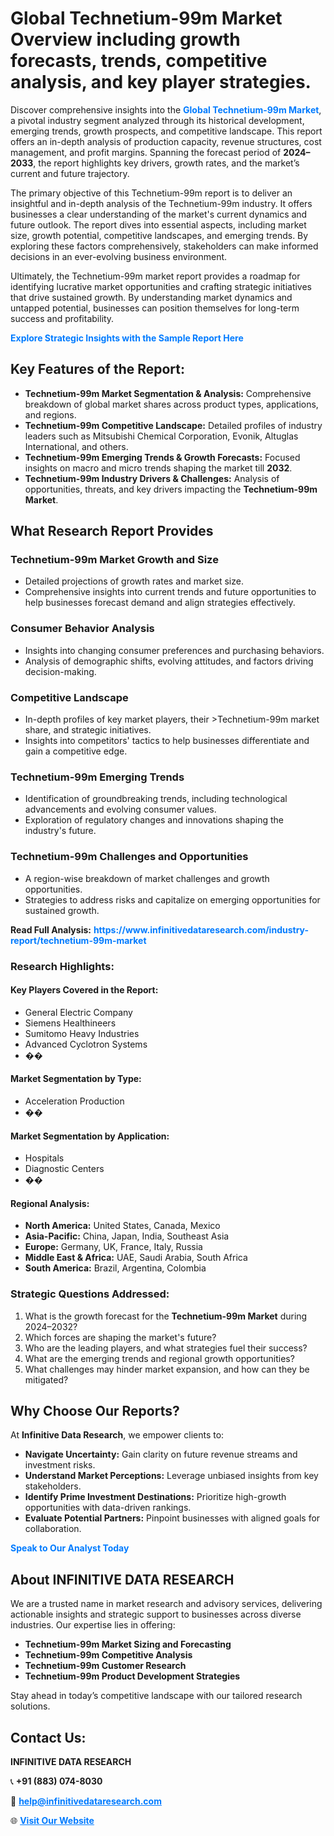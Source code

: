 <h1>Global Technetium-99m Market Overview including growth forecasts, trends, competitive analysis, and key player strategies.</h1>
<p>
Discover comprehensive insights into the 
<a href="https://www.infinitivedataresearch.com/industry-report/technetium-99m-market" rel="dofollow" style="color: #007BFF; text-decoration: none;"><strong>Global Technetium-99m Market</strong></a>, a pivotal industry segment analyzed through its historical development, emerging trends, growth prospects, and competitive landscape. This report offers an in-depth analysis of production capacity, revenue structures, cost management, and profit margins. Spanning the forecast period of <strong>2024–2033</strong>, the report highlights key drivers, growth rates, and the market’s current and future trajectory.
</p>
<p>
The primary objective of this Technetium-99m report is to deliver an insightful and in-depth analysis of the Technetium-99m industry. It offers businesses a clear understanding of the market's current dynamics and future outlook. The report dives into essential aspects, including market size, growth potential, competitive landscapes, and emerging trends. By exploring these factors comprehensively, stakeholders can make informed decisions in an ever-evolving business environment.
</p>
<p>
Ultimately, the Technetium-99m market report provides a roadmap for identifying lucrative market opportunities and crafting strategic initiatives that drive sustained growth. By understanding market dynamics and untapped potential, businesses can position themselves for long-term success and profitability.
</p>
<p>
<a href="https://www.infinitivedataresearch.com/request-sample/reportId=109781" style="color: #007BFF; text-decoration: none;"><strong>Explore Strategic Insights with the Sample Report Here</strong></a>
</p>

<h2>Key Features of the Report:</h2>
<ul>
<li><strong>Technetium-99m Market Segmentation & Analysis:</strong> Comprehensive breakdown of global market shares across product types, applications, and regions.</li>
<li><strong>Technetium-99m Competitive Landscape:</strong> Detailed profiles of industry leaders such as Mitsubishi Chemical Corporation, Evonik, Altuglas International, and others.</li>
<li><strong>Technetium-99m Emerging Trends & Growth Forecasts:</strong> Focused insights on macro and micro trends shaping the market till <strong>2032</strong>.</li>
<li><strong>Technetium-99m Industry Drivers & Challenges:</strong> Analysis of opportunities, threats, and key drivers impacting the <strong>Technetium-99m Market</strong>.</li>
</ul>

<h2>What Research Report Provides</h2>
<h3>Technetium-99m Market Growth and Size</h3>
<ul>
<li>Detailed projections of growth rates and market size.</li>
<li>Comprehensive insights into current trends and future opportunities to help businesses forecast demand and align strategies effectively.</li>
</ul>

<h3>Consumer Behavior Analysis</h3>
<ul>
<li>Insights into changing consumer preferences and purchasing behaviors.</li>
<li>Analysis of demographic shifts, evolving attitudes, and factors driving decision-making.</li>
</ul>

<h3>Competitive Landscape</h3>
<ul>
<li>In-depth profiles of key market players, their >Technetium-99m market share, and strategic initiatives.</li>
<li>Insights into competitors' tactics to help businesses differentiate and gain a competitive edge.</li>
</ul>

<h3>Technetium-99m Emerging Trends</h3>
<ul>
<li>Identification of groundbreaking trends, including technological advancements and evolving consumer values.</li>
<li>Exploration of regulatory changes and innovations shaping the industry's future.</li>
</ul>

<h3>Technetium-99m Challenges and Opportunities</h3>
<ul>
<li>A region-wise breakdown of market challenges and growth opportunities.</li>
<li>Strategies to address risks and capitalize on emerging opportunities for sustained growth.</li>
</ul>
<p><strong>Read Full Analysis:</strong> <a href="https://www.infinitivedataresearch.com/industry-report/technetium-99m-market" rel="dofollow" style="color: #007BFF; text-decoration: none;"><strong>https://www.infinitivedataresearch.com/industry-report/technetium-99m-market</strong></a></p>
<h3>Research Highlights:</h3>
<h4>Key Players Covered in the Report:</h4>
<ul><li>General Electric Company</li><li>Siemens Healthineers</li><li>Sumitomo Heavy Industries</li><li>Advanced Cyclotron Systems</li><li>��</li></ul>
<h4>Market Segmentation by Type:</h4>
<ul><li>Acceleration Production</li><li>��</li></ul>
<h4>Market Segmentation by Application:</h4>
<ul><li>Hospitals</li><li>Diagnostic Centers</li><li>��</li></ul>

<h4>Regional Analysis:</h4>
<ul>
<li><strong>North America:</strong> United States, Canada, Mexico</li>
<li><strong>Asia-Pacific:</strong> China, Japan, India, Southeast Asia</li>
<li><strong>Europe:</strong> Germany, UK, France, Italy, Russia</li>
<li><strong>Middle East & Africa:</strong> UAE, Saudi Arabia, South Africa</li>
<li><strong>South America:</strong> Brazil, Argentina, Colombia</li>
</ul>

<h3>Strategic Questions Addressed:</h3>
<ol>
<li>What is the growth forecast for the <strong>Technetium-99m Market</strong> during 2024–2032?</li>
<li>Which forces are shaping the market's future?</li>
<li>Who are the leading players, and what strategies fuel their success?</li>
<li>What are the emerging trends and regional growth opportunities?</li>
<li>What challenges may hinder market expansion, and how can they be mitigated?</li>
</ol>

<h2>Why Choose Our Reports?</h2>
<p>At <strong>Infinitive Data Research</strong>, we empower clients to:</p>
<ul>
<li><strong>Navigate Uncertainty:</strong> Gain clarity on future revenue streams and investment risks.</li>
<li><strong>Understand Market Perceptions:</strong> Leverage unbiased insights from key stakeholders.</li>
<li><strong>Identify Prime Investment Destinations:</strong> Prioritize high-growth opportunities with data-driven rankings.</li>
<li><strong>Evaluate Potential Partners:</strong> Pinpoint businesses with aligned goals for collaboration.</li>
</ul>
<p><a href="https://www.infinitivedataresearch.com/industry-report/technetium-99m-market" rel="dofollow" style="color: #007BFF; text-decoration: none;"><strong>Speak to Our Analyst Today</strong></a></p>

<h2>About INFINITIVE DATA RESEARCH</h2>
<p>We are a trusted name in market research and advisory services, delivering actionable insights and strategic support to businesses across diverse industries. Our expertise lies in offering:</p>
<ul>
<li><strong>Technetium-99m Market Sizing and Forecasting</strong></li>
<li><strong>Technetium-99m Competitive Analysis</strong></li>
<li><strong>Technetium-99m Customer Research</strong></li>
<li><strong>Technetium-99m Product Development Strategies</strong></li>
</ul>
<p>Stay ahead in today’s competitive landscape with our tailored research solutions.</p>

<h2>Contact Us:</h2>
<p><strong>INFINITIVE DATA RESEARCH</strong></p>
<p>📞 <strong>+91 (883) 074-8030</strong></p>
<p>📧 <strong><a href="mailto:help@infinitivedataresearch.com" style="color: #007BFF;">help@infinitivedataresearch.com</a></strong></p>
<p>🌐 <strong><a href="https://www.infinitivedataresearch.com" rel="dofollow" style="color: #007BFF;">Visit Our Website</a></strong></p>